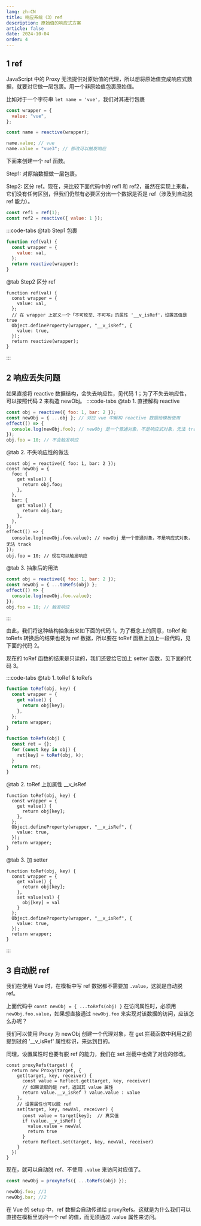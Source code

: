 ```yaml
---
lang: zh-CN
title: 响应系统（3）ref
description: 原始值的响应式方案
article: false
date: 2024-10-04
order: 4
---
```


## 1 ref

JavaScript 中的 Proxy 无法提供对原始值的代理，所以想将原始值变成响应式数据，就要对它做一层包裹。用一个非原始值包裹原始值。

比如对于一个字符串 `let name = 'vue'`，我们对其进行包裹

```js
const wrapper = {
  value: "vue",
};

const name = reactive(wrapper);

name.value; // vue
name.value = "vue3"; // 修改可以触发响应
```

下面来创建一个 ref 函数。

Step1: 对原始数据做一层包裹。

Step2: 区分 ref。现在，来比较下面代码中的 ref1 和 ref2，虽然在实现上来看，它们没有任何区别，但我们仍然有必要区分出一个数据是否是 ref（涉及到自动脱 ref 能力）。

```js
const ref1 = ref(1);
const ref2 = reactive({ value: 1 });
```

:::code-tabs
@tab Step1 包裹

```js
function ref(val) {
  const wrapper = {
    value: val,
  };
  return reactive(wrapper);
}
```

@tab Step2 区分 ref

```js{5-8}
function ref(val) {
  const wrapper = {
    value: val,
  };
  // 在 wrapper 上定义一个「不可枚举、不可写」的属性 '__v_isRef'，设置其值是 true
  Object.defineProperty(wrapper, "__v_isRef", {
    value: true,
  });
  return reactive(wrapper);
}
```

:::

## 2 响应丢失问题

如果直接将 reactive 数据结构，会失去响应性，见代码 1；为了不失去响应性，可以按照代码 2 来构造 newObj。
:::code-tabs
@tab 1. 直接解构 reactive

```js
const obj = reactive({ foo: 1, bar: 2 });
const newObj = { ...obj }; // 对应 vue 中解构 reactive 数据给模板使用
effect(() => {
  console.log(newObj.foo); // newObj 是一个普通对象，不是响应式对象，无法 track
});
obj.foo = 10; // 不会触发响应
```

@tab 2. 不失响应性的做法

```js{2-13,15}
const obj = reactive({ foo: 1, bar: 2 });
const newObj = {
  foo: {
    get value() {
      return obj.foo;
    },
  },
  bar: {
    get value() {
      return obj.bar;
    },
  },
};
effect(() => {
  console.log(newObj.foo.value); // newObj 是一个普通对象，不是响应式对象，无法 track
});
obj.foo = 10; // 现在可以触发响应
```

@tab 3. 抽象后的用法

```js
const obj = reactive({ foo: 1, bar: 2 });
const newObj = { ...toRefs(obj) };
effect(() => {
  console.log(newObj.foo.value);
});
obj.foo = 10; // 触发响应
```

:::

由此，我们将这种结构抽象出来如下面的代码 1。为了概念上的同意，toRef 和 toRefs 转换后的结果也视为 ref 数据，所以要在 toRef 函数上加上一段代码，见下面的代码 2。

现在的 toRef 函数的结果是只读的，我们还要给它加上 setter 函数，见下面的代码 3。

:::code-tabs
@tab 1. toRef & toRefs

```js
function toRef(obj, key) {
  const wrapper = {
    get value() {
      return obj[key];
    },
  };
  return wrapper;
}

function toRefs(obj) {
  const ret = {};
  for (const key in obj) {
    ret[key] = toRef(obj, k);
  }
  return ret;
}
```

@tab 2. toRef 上加属性 \_\_v_isRef

```js{7-9}
function toRef(obj, key) {
  const wrapper = {
    get value() {
      return obj[key];
    },
  };
  Object.defineProperty(wrapper, "__v_isRef", {
    value: true,
  });
  return wrapper;
}
```

@tab 3. 加 setter

```js{6-8}
function toRef(obj, key) {
  const wrapper = {
    get value() {
      return obj[key];
    },
    set value(val) {
      obj[key] = val
    }
  };
  Object.defineProperty(wrapper, "__v_isRef", {
    value: true,
  });
  return wrapper;
}
```

:::

## 3 自动脱 ref

我们在使用 Vue 时，在模板中写 ref 数据都不需要加 `.value`，这就是自动脱 ref。

上面代码中 `const newObj = { ...toRefs(obj) }` 在访问属性时，必须用 `newObj.foo.value`，如果想直接通过 `newObj.foo` 来实现对该数据的访问，应该怎么办呢？

我们可以使用 Proxy 为 newObj 创建一个代理对象，在 get 拦截函数中利用之前提到过的 '\_\_v_isRef' 属性标识，来达到目的。

同理，设置属性时也要有脱 ref 的能力，我们在 set 拦截中也做了对应的修改。

```js{5-6,10-14}
const proxyRefs(target) {
  return new Proxy(target, {
    get(target, key, receiver) {
      const value = Reflect.get(target, key, receiver)
      // 如果读取的是 ref，返回其 value 属性
      return value.__v_isRef ? value.value : value
    },
    // 设置属性也可以脱 ref
    set(target, key, newVal, receiver) {
      const value = target[key];  // 真实值
      if (value.__v_isRef) {
        value.value = newVal
        return true
      }
      return Reflect.set(target, key, newVal, receiver)
    }
  })
}
```

现在，就可以自动脱 ref、不使用 `.value` 来访问对应值了。

```js
const newObj = proxyRefs({ ...toRefs(obj) });

newObj.foo; //1
newObj.bar; //2
```

在 Vue 的 setup 中，ref 数据会自动传递给 proxyRefs。这就是为什么我们可以直接在模板里访问一个 ref 的值，而无须通过 .value 属性来访问。
